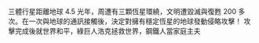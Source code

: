 三體行星距離地球 4.5 光年，周遭有三顆恆星環繞，文明遭毀滅與復甦 200 多次。在一次與地球的通訊接觸後，決定對擁有穩定恆星的地球發動侵略攻擊！
攻擊完成後就世界和平，綠巨人浩克拯救世界，鋼鐵人當家庭主夫